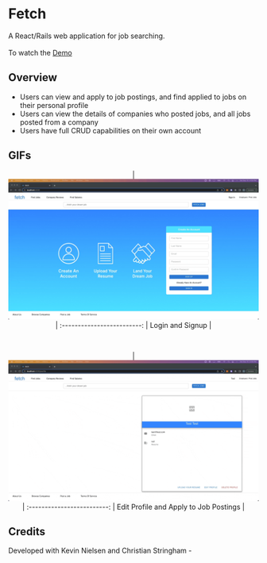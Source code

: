 # Fetch

A React/Rails web application for job searching.
<br>
<br>
To watch the <a href="https://www.loom.com/share/ca69e8a0b36b474b8666c6072445e704"> Demo </a> <br>

## Overview

- Users can view and apply to job postings, and find applied to jobs on their personal profile
- Users can view the details of companies who posted jobs, and all jobs posted from a company
- Users have full CRUD capabilities on their own account

## GIFs

<div align="center">

| <img src="client/public/signuplogin.gif" width="650"> |
:-------------------------:
| Login and Signup |

<br>

| <img src="client/public/editapply.gif" width="650"> |
:-------------------------:
| Edit Profile and Apply to Job Postings |
  
</div>

## Credits

Developed with Kevin Nielsen and Christian Stringham -
